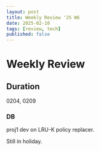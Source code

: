 ```yaml
---
layout: post
title: Weekly Review '25 W6
date: 2025-02-10
tags: [review, tech]
published: false
---
```

# Weekly Review

## Duration
0204, 0209

### DB
proj1 dev on LRU-K policy replacer.

Still in holiday.
